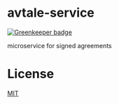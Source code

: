 # avtale-service

[![Greenkeeper badge](https://badges.greenkeeper.io/telemark/avtale-service.svg)](https://greenkeeper.io/)

microservice for signed agreements

# License

[MIT](LICENSE)